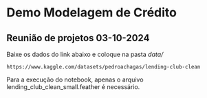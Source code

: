 # Demo Modelagem de Crédito
## Reunião de projetos 03-10-2024

Baixe os dados do link abaixo e coloque na pasta _data/_
```
https://www.kaggle.com/datasets/pedroachagas/lending-club-clean
```
Para a execução do notebook, apenas o arquivo lending_club_clean_small.feather é necessário.

